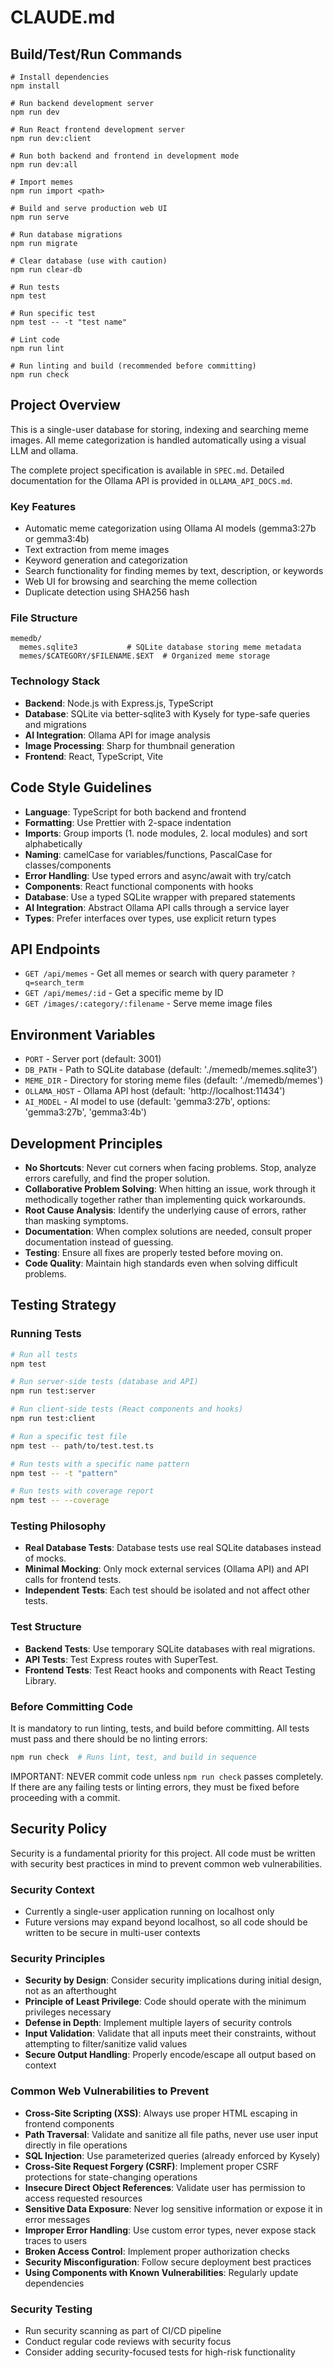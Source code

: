 # CLAUDE.md

## Build/Test/Run Commands
```
# Install dependencies
npm install

# Run backend development server
npm run dev

# Run React frontend development server
npm run dev:client

# Run both backend and frontend in development mode
npm run dev:all

# Import memes
npm run import <path>

# Build and serve production web UI
npm run serve

# Run database migrations
npm run migrate

# Clear database (use with caution)
npm run clear-db

# Run tests
npm test

# Run specific test
npm test -- -t "test name"

# Lint code
npm run lint

# Run linting and build (recommended before committing)
npm run check
```

## Project Overview
This is a single-user database for storing, indexing and searching meme images. All meme categorization is handled automatically using a visual LLM and ollama.

The complete project specification is available in `SPEC.md`. Detailed documentation for the Ollama API is provided in `OLLAMA_API_DOCS.md`.

### Key Features
- Automatic meme categorization using Ollama AI models (gemma3:27b or gemma3:4b)
- Text extraction from meme images
- Keyword generation and categorization
- Search functionality for finding memes by text, description, or keywords
- Web UI for browsing and searching the meme collection
- Duplicate detection using SHA256 hash

### File Structure
```
memedb/
  memes.sqlite3           # SQLite database storing meme metadata
  memes/$CATEGORY/$FILENAME.$EXT  # Organized meme storage
```

### Technology Stack
- **Backend**: Node.js with Express.js, TypeScript
- **Database**: SQLite via better-sqlite3 with Kysely for type-safe queries and migrations
- **AI Integration**: Ollama API for image analysis
- **Image Processing**: Sharp for thumbnail generation
- **Frontend**: React, TypeScript, Vite

## Code Style Guidelines
- **Language**: TypeScript for both backend and frontend
- **Formatting**: Use Prettier with 2-space indentation
- **Imports**: Group imports (1. node modules, 2. local modules) and sort alphabetically
- **Naming**: camelCase for variables/functions, PascalCase for classes/components
- **Error Handling**: Use typed errors and async/await with try/catch
- **Components**: React functional components with hooks
- **Database**: Use a typed SQLite wrapper with prepared statements
- **AI Integration**: Abstract Ollama API calls through a service layer
- **Types**: Prefer interfaces over types, use explicit return types

## API Endpoints
- `GET /api/memes` - Get all memes or search with query parameter `?q=search_term`
- `GET /api/memes/:id` - Get a specific meme by ID
- `GET /images/:category/:filename` - Serve meme image files

## Environment Variables
- `PORT` - Server port (default: 3001)
- `DB_PATH` - Path to SQLite database (default: './memedb/memes.sqlite3')
- `MEME_DIR` - Directory for storing meme files (default: './memedb/memes')
- `OLLAMA_HOST` - Ollama API host (default: 'http://localhost:11434')
- `AI_MODEL` - AI model to use (default: 'gemma3:27b', options: 'gemma3:27b', 'gemma3:4b')

## Development Principles
- **No Shortcuts**: Never cut corners when facing problems. Stop, analyze errors carefully, and find the proper solution.
- **Collaborative Problem Solving**: When hitting an issue, work through it methodically together rather than implementing quick workarounds.
- **Root Cause Analysis**: Identify the underlying cause of errors, rather than masking symptoms.
- **Documentation**: When complex solutions are needed, consult proper documentation instead of guessing.
- **Testing**: Ensure all fixes are properly tested before moving on.
- **Code Quality**: Maintain high standards even when solving difficult problems.

## Testing Strategy

### Running Tests
```bash
# Run all tests
npm test

# Run server-side tests (database and API)
npm run test:server

# Run client-side tests (React components and hooks)
npm run test:client

# Run a specific test file
npm test -- path/to/test.test.ts

# Run tests with a specific name pattern
npm test -- -t "pattern"

# Run tests with coverage report
npm test -- --coverage
```

### Testing Philosophy
- **Real Database Tests**: Database tests use real SQLite databases instead of mocks.
- **Minimal Mocking**: Only mock external services (Ollama API) and API calls for frontend tests.
- **Independent Tests**: Each test should be isolated and not affect other tests.

### Test Structure
- **Backend Tests**: Use temporary SQLite databases with real migrations.
- **API Tests**: Test Express routes with SuperTest.
- **Frontend Tests**: Test React hooks and components with React Testing Library.

### Before Committing Code
It is mandatory to run linting, tests, and build before committing. All tests must pass and there should be no linting errors:
```bash
npm run check  # Runs lint, test, and build in sequence
```

IMPORTANT: NEVER commit code unless `npm run check` passes completely. If there are any failing tests or linting errors, they must be fixed before proceeding with a commit.

## Security Policy

Security is a fundamental priority for this project. All code must be written with security best practices in mind to prevent common web vulnerabilities.

### Security Context
- Currently a single-user application running on localhost only
- Future versions may expand beyond localhost, so all code should be written to be secure in multi-user contexts

### Security Principles
- **Security by Design**: Consider security implications during initial design, not as an afterthought
- **Principle of Least Privilege**: Code should operate with the minimum privileges necessary
- **Defense in Depth**: Implement multiple layers of security controls
- **Input Validation**: Validate that all inputs meet their constraints, without attempting to filter/sanitize valid values
- **Secure Output Handling**: Properly encode/escape all output based on context

### Common Web Vulnerabilities to Prevent
- **Cross-Site Scripting (XSS)**: Always use proper HTML escaping in frontend components
- **Path Traversal**: Validate and sanitize all file paths, never use user input directly in file operations
- **SQL Injection**: Use parameterized queries (already enforced by Kysely)
- **Cross-Site Request Forgery (CSRF)**: Implement proper CSRF protections for state-changing operations
- **Insecure Direct Object References**: Validate user has permission to access requested resources
- **Sensitive Data Exposure**: Never log sensitive information or expose it in error messages
- **Improper Error Handling**: Use custom error types, never expose stack traces to users
- **Broken Access Control**: Implement proper authorization checks
- **Security Misconfiguration**: Follow secure deployment best practices
- **Using Components with Known Vulnerabilities**: Regularly update dependencies

### Security Testing
- Run security scanning as part of CI/CD pipeline
- Conduct regular code reviews with security focus
- Consider adding security-focused tests for high-risk functionality